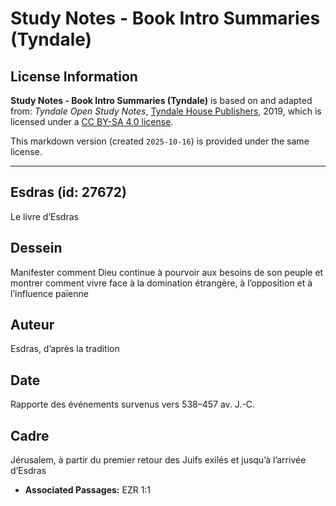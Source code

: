 # Study Notes - Book Intro Summaries (Tyndale)

## License Information

**Study Notes - Book Intro Summaries (Tyndale)** is based on and adapted from: _Tyndale Open Study Notes_, [Tyndale House Publishers](https://tyndaleopenresources.com/), 2019, which is licensed under a [CC BY-SA 4.0 license](https://creativecommons.org/licenses/by-sa/4.0/legalcode.en).

This markdown version (created `2025-10-16`) is provided under the same license.



--------------------------------

## Esdras (id: 27672)

Le livre d’Esdras

Dessein
-------

Manifester comment Dieu continue à pourvoir aux besoins de son peuple et montrer comment vivre face à la domination étrangère, à l’opposition et à l’influence païenne

Auteur
------

Esdras, d’après la tradition

Date
----

Rapporte des événements survenus vers 538–457 av. J.\-C.

Cadre
-----

Jérusalem, à partir du premier retour des Juifs exilés et jusqu’à l’arrivée d’Esdras

* **Associated Passages:** EZR 1:1

